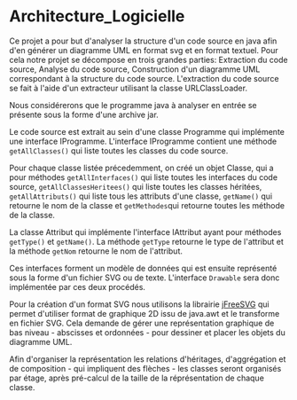 # Architecture_Logicielle

Ce projet a pour but d'analyser la structure d'un code source en java afin d'en générer un diagramme UML en format svg et en format textuel. Pour cela notre projet se décompose en trois grandes parties: Extraction du code source, Analyse du code source, Construction d'un diagramme UML correspondant à la structure du code source. L'extraction du code source se fait à l'aide d'un extracteur utilisant la classe URLClassLoader. 

Nous considérerons que le programme java à analyser en entrée se présente sous la forme d'une archive jar.

Le code source est extrait au sein d'une classe Programme qui implémente une interface IProgramme. L'interface IProgramme contient une méthode `getAllClasses()` qui liste toutes les classes du code source. 

Pour chaque classe listée précedemment, on créé un objet Classe, qui a pour méthodes `getAllInterfaces()` qui liste toutes les interfaces du code source, `getAllClassesHeritees()` qui liste toutes les classes héritées, `getAllAttributs()` qui liste tous les attributs d'une classe, `getName()` qui retourne le nom de la classe et `getMethodes`qui retourne toutes les méthode de la classe.

La classe Attribut qui implémente l'interface IAttribut ayant pour méthodes `getType()` et `getName()`. La méthode `getType` retourne le type de l'attribut et la méthode `getNom` retourne le nom de l'attribut.

Ces interfaces forment un modèle de données qui est ensuite représenté sous la forme d'un fichier SVG ou de texte.
L'interface `Drawable` sera donc implémentée par ces deux procédés.

Pour la création d'un format SVG nous utilisons la librairie [jFreeSVG](http://www.jfree.org/jfreesvg/) qui permet d'utiliser format
de graphique 2D issu de java.awt et le transforme en fichier SVG. Cela demande de gérer une représentation graphique de bas niveau  - abscisses et ordonnées - pour dessiner et placer les objets du diagramme UML. 

Afin d'organiser la représentation les relations d'héritages, d'aggrégation et de composition - qui impliquent des flèches - les classes seront organisés par étage, après pré-calcul de la taille de la réprésentation de chaque classe.




  



























